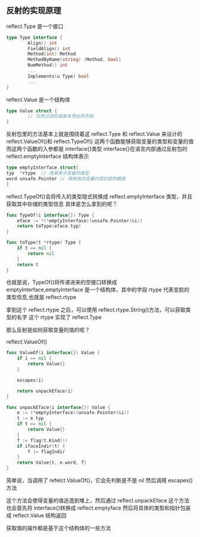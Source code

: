 ## 反射的实现原理

reflect.Type 是一个接口

```go
type Type interface {
        Align() int
        FieldAlign() int
        Method(int) Method
        MethodByName(string) (Method, bool)
        NumMethod() int
        ...
        Implements(u Type) bool
        ...
}
```

reflect.Value 是一个结构体

```go
type Value struct {
        // 包含过滤的或者未导出的字段
}

```

反射包里的方法基本上就是围绕着这 reflect.Type 和 reflect.Value 来设计的
reflect.ValueOf()和 reflect.TypeOf()
这两个函数能够获取变量的类型和变量的值
而这两个函数的入参都是 interface{}类型
interface{}在语言内部通过反射包的 reflect.emptyInterface 结构体表示

```go
type emptyInterface struct{
typ  *rtype  // 用来表示变量的类型
word unsafe.Pointer // 用来指向变量内部封装的数据
}
```

reflect.TypeOf()会将传入的类型隐式转换成 reflect.emptyInterface 类型，并且获取其中存储的类型信息
具体是怎么拿到的呢？

```go
func TypeOf(i interface{}) Type {
	eface := *(*emptyInterface)(unsafe.Pointer(&i))
	return toType(eface.typ)
}

func toType(t *rtype) Type {
	if t == nil {
		return nil
	}
	return t
}
```

也就是说，TypeOf()将传递进来的空接口转换成 emptyInterface,emptyInterface 是一个结构体，其中的字段 rtype 代表变脸的类型信息,也就是 reflect.rtype

拿到这个 reflect.rtype 之后，可以使用 reflect.rtype.String()方法，可以获取类型的名字
这个 rtype 实现了 reflect.Type

那么反射是如何获取变量的值的呢？

reflect.ValueOf()

```go
func ValueOf(i interface{}) Value {
	if i == nil {
		return Value{}
	}

	escapes(i)

	return unpackEface(i)
}

func unpackEface(i interface{}) Value {
	e := (*emptyInterface)(unsafe.Pointer(&i))
	t := e.typ
	if t == nil {
		return Value{}
	}
	f := flag(t.Kind())
	if ifaceIndir(t) {
		f |= flagIndir
	}
	return Value{t, e.word, f}
}
```

简单说，当调用了 refelct.ValueOf()，它会先判断是不是 nil
然后调用 escapes()方法

这个方法会使得变量的值逃逸到堆上，然后通过 reflect.unpackEface
这个方法也会首先将 interface{}转换成 reflect.emptyface
然后将具体的类型和指针包装成 reflect.Value 结构返回

获取值的操作都是基于这个结构体的一些方法
